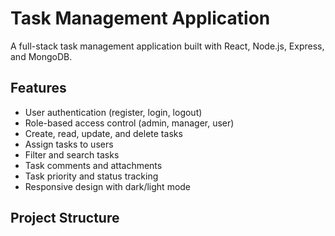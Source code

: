 # Task Management Application

A full-stack task management application built with React, Node.js, Express, and MongoDB.

## Features

- User authentication (register, login, logout)
- Role-based access control (admin, manager, user)
- Create, read, update, and delete tasks
- Assign tasks to users
- Filter and search tasks
- Task comments and attachments
- Task priority and status tracking
- Responsive design with dark/light mode

## Project Structure